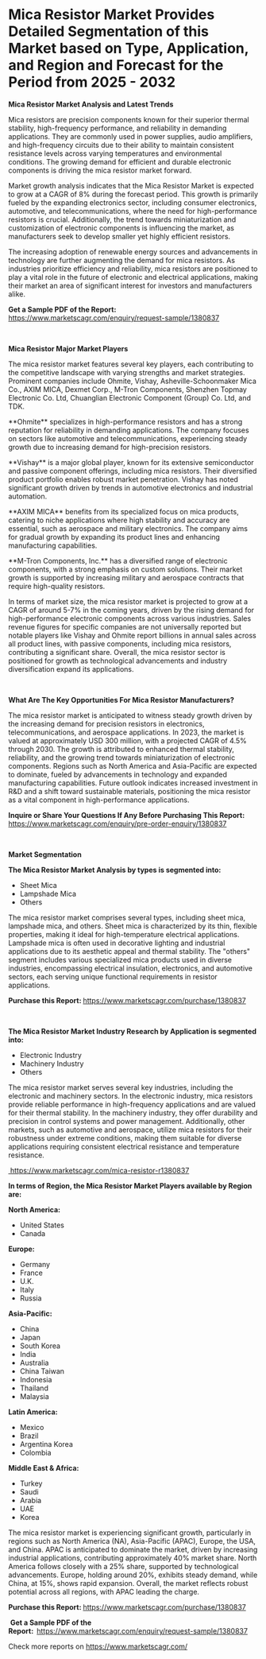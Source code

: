 <p><h1>Mica Resistor Market Provides Detailed Segmentation of this Market based on Type, Application, and Region and Forecast for the Period from 2025 - 2032</h1></p><p><strong>Mica Resistor Market Analysis and Latest Trends</strong></p>
<p><p>Mica resistors are precision components known for their superior thermal stability, high-frequency performance, and reliability in demanding applications. They are commonly used in power supplies, audio amplifiers, and high-frequency circuits due to their ability to maintain consistent resistance levels across varying temperatures and environmental conditions. The growing demand for efficient and durable electronic components is driving the mica resistor market forward.</p><p>Market growth analysis indicates that the Mica Resistor Market is expected to grow at a CAGR of 8% during the forecast period. This growth is primarily fueled by the expanding electronics sector, including consumer electronics, automotive, and telecommunications, where the need for high-performance resistors is crucial. Additionally, the trend towards miniaturization and customization of electronic components is influencing the market, as manufacturers seek to develop smaller yet highly efficient resistors. </p><p>The increasing adoption of renewable energy sources and advancements in technology are further augmenting the demand for mica resistors. As industries prioritize efficiency and reliability, mica resistors are positioned to play a vital role in the future of electronic and electrical applications, making their market an area of significant interest for investors and manufacturers alike.</p></p>
<p><strong>Get a Sample PDF of the Report:&nbsp;</strong> <a href="https://www.marketscagr.com/enquiry/request-sample/1380837?utm_campaign=3271&utm_medium=2&utm_source=Github&utm_content=ia&utm_term=06042025&utm_id=mica-resistor">https://www.marketscagr.com/enquiry/request-sample/1380837</a></p>
<p>&nbsp;</p>
<p><strong>Mica Resistor Major Market Players</strong></p>
<p><p>The mica resistor market features several key players, each contributing to the competitive landscape with varying strengths and market strategies. Prominent companies include Ohmite, Vishay, Asheville-Schoonmaker Mica Co., AXIM MICA, Dexmet Corp., M-Tron Components, Shenzhen Topmay Electronic Co. Ltd, Chuanglian Electronic Component (Group) Co. Ltd, and TDK.</p><p>**Ohmite** specializes in high-performance resistors and has a strong reputation for reliability in demanding applications. The company focuses on sectors like automotive and telecommunications, experiencing steady growth due to increasing demand for high-precision resistors. </p><p>**Vishay** is a major global player, known for its extensive semiconductor and passive component offerings, including mica resistors. Their diversified product portfolio enables robust market penetration. Vishay has noted significant growth driven by trends in automotive electronics and industrial automation.</p><p>**AXIM MICA** benefits from its specialized focus on mica products, catering to niche applications where high stability and accuracy are essential, such as aerospace and military electronics. The company aims for gradual growth by expanding its product lines and enhancing manufacturing capabilities.</p><p>**M-Tron Components, Inc.** has a diversified range of electronic components, with a strong emphasis on custom solutions. Their market growth is supported by increasing military and aerospace contracts that require high-quality resistors.</p><p>In terms of market size, the mica resistor market is projected to grow at a CAGR of around 5-7% in the coming years, driven by the rising demand for high-performance electronic components across various industries. Sales revenue figures for specific companies are not universally reported but notable players like Vishay and Ohmite report billions in annual sales across all product lines, with passive components, including mica resistors, contributing a significant share. Overall, the mica resistor sector is positioned for growth as technological advancements and industry diversification expand its applications.</p></p>
<p>&nbsp;</p>
<p><strong>What Are The Key Opportunities For Mica Resistor Manufacturers?</strong></p>
<p><p>The mica resistor market is anticipated to witness steady growth driven by the increasing demand for precision resistors in electronics, telecommunications, and aerospace applications. In 2023, the market is valued at approximately USD 300 million, with a projected CAGR of 4.5% through 2030. The growth is attributed to enhanced thermal stability, reliability, and the growing trend towards miniaturization of electronic components. Regions such as North America and Asia-Pacific are expected to dominate, fueled by advancements in technology and expanded manufacturing capabilities. Future outlook indicates increased investment in R&D and a shift toward sustainable materials, positioning the mica resistor as a vital component in high-performance applications.</p></p>
<p><strong>Inquire or Share Your Questions If Any Before Purchasing This Report:</strong> <a href="https://www.marketscagr.com/enquiry/pre-order-enquiry/1380837?utm_campaign=3271&utm_medium=2&utm_source=Github&utm_content=ia&utm_term=06042025&utm_id=mica-resistor">https://www.marketscagr.com/enquiry/pre-order-enquiry/1380837</a></p>
<p>&nbsp;</p>
<p><strong>Market Segmentation</strong></p>
<p><strong>The Mica Resistor Market Analysis by types is segmented into:</strong></p>
<p><ul><li>Sheet Mica</li><li>Lampshade Mica</li><li>Others</li></ul></p>
<p><p>The mica resistor market comprises several types, including sheet mica, lampshade mica, and others. Sheet mica is characterized by its thin, flexible properties, making it ideal for high-temperature electrical applications. Lampshade mica is often used in decorative lighting and industrial applications due to its aesthetic appeal and thermal stability. The "others" segment includes various specialized mica products used in diverse industries, encompassing electrical insulation, electronics, and automotive sectors, each serving unique functional requirements in resistor applications.</p></p>
<p><strong>Purchase this Report:&nbsp;</strong><a href="https://www.marketscagr.com/purchase/1380837?utm_campaign=3271&utm_medium=2&utm_source=Github&utm_content=ia&utm_term=06042025&utm_id=mica-resistor">https://www.marketscagr.com/purchase/1380837</a></p>
<p>&nbsp;</p>
<p><strong>The Mica Resistor Market Industry Research by Application is segmented into:</strong></p>
<p><ul><li>Electronic Industry</li><li>Machinery Industry</li><li>Others</li></ul></p>
<p><p>The mica resistor market serves several key industries, including the electronic and machinery sectors. In the electronic industry, mica resistors provide reliable performance in high-frequency applications and are valued for their thermal stability. In the machinery industry, they offer durability and precision in control systems and power management. Additionally, other markets, such as automotive and aerospace, utilize mica resistors for their robustness under extreme conditions, making them suitable for diverse applications requiring consistent electrical resistance and temperature resistance.</p></p>
<p><a href="https://www.marketscagr.com/mica-resistor-r1380837?utm_campaign=3271&utm_medium=2&utm_source=Github&utm_content=ia&utm_term=06042025&utm_id=mica-resistor">&nbsp;https://www.marketscagr.com/mica-resistor-r1380837</a></p>
<p><strong>In terms of Region, the Mica Resistor Market Players available by Region are:</strong></p>
<p>
    <p> <strong> North America: </strong>
        <ul>
            <li>United States</li>
            <li>Canada</li>
        </ul>
        </p> 
    <p> <strong> Europe: </strong>
        <ul>
            <li>Germany</li>
            <li>France</li>
            <li>U.K.</li>
            <li>Italy</li>
            <li>Russia</li>
        </ul>
        </p> 
    <p> <strong> Asia-Pacific: </strong>
        <ul>
            <li>China</li>
            <li>Japan</li>
            <li>South Korea</li>
            <li>India</li>
            <li>Australia</li>
            <li>China Taiwan</li>
            <li>Indonesia</li>
            <li>Thailand</li>
            <li>Malaysia</li>
        </ul>
        </p> 
    <p> <strong> Latin America: </strong>
        <ul>
            <li>Mexico</li>
            <li>Brazil</li>
            <li>Argentina Korea</li>
            <li>Colombia</li>
        </ul>
        </p> 
    <p> <strong> Middle East & Africa: </strong>
        <ul>
            <li>Turkey</li>
            <li>Saudi</li>
            <li>Arabia</li>
            <li>UAE</li>
            <li>Korea</li>
        </ul>
    </p>
    </p>
<p><p>The mica resistor market is experiencing significant growth, particularly in regions such as North America (NA), Asia-Pacific (APAC), Europe, the USA, and China. APAC is anticipated to dominate the market, driven by increasing industrial applications, contributing approximately 40% market share. North America follows closely with a 25% share, supported by technological advancements. Europe, holding around 20%, exhibits steady demand, while China, at 15%, shows rapid expansion. Overall, the market reflects robust potential across all regions, with APAC leading the charge.</p></p>
<p><strong>Purchase this Report: </strong><a href="https://www.marketscagr.com/purchase/1380837?utm_campaign=3271&utm_medium=2&utm_source=Github&utm_content=ia&utm_term=06042025&utm_id=mica-resistor">https://www.marketscagr.com/purchase/1380837</a></p>
<p>&nbsp;<strong>Get a Sample PDF of the Report:&nbsp;&nbsp;</strong><a href="https://www.marketscagr.com/enquiry/request-sample/1380837?utm_campaign=3271&utm_medium=2&utm_source=Github&utm_content=ia&utm_term=06042025&utm_id=mica-resistor">https://www.marketscagr.com/enquiry/request-sample/1380837</a></p>
<p><strong></strong></p>
<p>Check more reports on <a href="https://www.marketscagr.com/?utm_campaign=3271&utm_medium=2&utm_source=Github&utm_content=ia&utm_term=06042025&utm_id=mica-resistor">https://www.marketscagr.com/</a></p>
